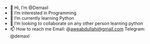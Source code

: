 - 👋 Hi, I’m @Demaxl 
- 👀 I’m interested in Programming
- 🌱 I’m currently learning Python 
- 💞️ I’m looking to collaborate on any other person learning python
- 📫 How to reach me 
Email: @aweabdullahi@gmail.com
Telegram: @demaxl


